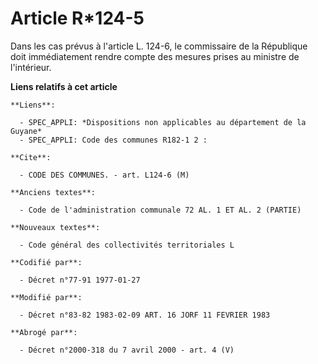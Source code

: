# Article R*124-5

Dans les cas prévus à l'article L. 124-6, le commissaire de la République doit immédiatement rendre compte des mesures prises
au ministre de l'intérieur.

**Liens relatifs à cet article**

	**Liens**:

	  - SPEC_APPLI: *Dispositions non applicables au département de la Guyane*
	  - SPEC_APPLI: Code des communes R182-1 2 :

	**Cite**:

	  - CODE DES COMMUNES. - art. L124-6 (M)

	**Anciens textes**:

	  - Code de l'administration communale 72 AL. 1 ET AL. 2 (PARTIE)

	**Nouveaux textes**:

	  - Code général des collectivités territoriales L

	**Codifié par**:

	  - Décret n°77-91 1977-01-27

	**Modifié par**:

	  - Décret n°83-82 1983-02-09 ART. 16 JORF 11 FEVRIER 1983

	**Abrogé par**:

	  - Décret n°2000-318 du 7 avril 2000 - art. 4 (V)
